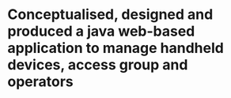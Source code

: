 # Conceptualised, designed and produced a java web-based application to manage handheld devices, access group and operators
